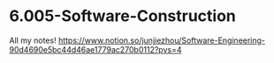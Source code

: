 # 6.005-Software-Construction
All my notes!
https://www.notion.so/junjiezhou/Software-Engineering-90d4690e5bc44d46ae1779ac270b0112?pvs=4
